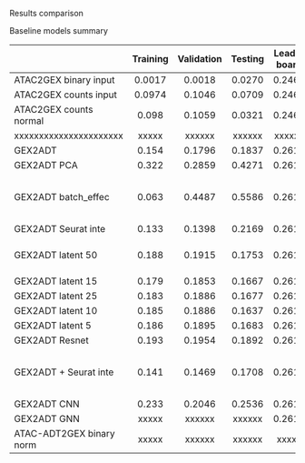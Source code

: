 Results comparison

Baseline models summary

|                          |   Training  |  Validation  |   Testing    | Leader board |   Notes   |
|     :---                 |    :----:   |     :---:    |    :---:     |    :---:     |    ---:   |
|   ATAC2GEX binary input  |    0.0017   |    0.0018    |    0.0270    |    0.2466    |           |
|   ATAC2GEX counts input  |    0.0974   |    0.1046    |    0.0709    |    0.2466    |           |
|   ATAC2GEX counts normal |    0.098    |    0.1059    |    0.0321    |    0.2466    |           |
|  xxxxxxxxxxxxxxxxxxxxxx  |    xxxxx    |    xxxxxx    |    xxxxxx    |    xxxxxx    |  xxxxxxx  |
|          GEX2ADT         |    0.154    |    0.1796    |    0.1837    |    0.2618    |           |
|        GEX2ADT PCA       |    0.322    |    0.2859    |    0.4271    |    0.2618    |  check         |
|    GEX2ADT batch_effec   |    0.063    |    0.4487    |    0.5586    |    0.2618    | one batch train, batch effect |
|    GEX2ADT Seurat inte   |    0.133    |    0.1398    |    0.2169    |    0.2618    |           |
|    GEX2ADT latent 50     |    0.188    |    0.1915    |    0.1753    |    0.2618    | conver fast, overfitting          |
|    GEX2ADT latent 15     |    0.179    |    0.1853    |    0.1667    |    0.2618    |           |
|    GEX2ADT latent 25     |    0.183    |    0.1886    |    0.1677    |    0.2618    |           |
|    GEX2ADT latent 10     |    0.185    |    0.1886    |    0.1637    |    0.2618    |           |
|    GEX2ADT latent 5      |    0.186    |    0.1895    |    0.1683    |    0.2618    |           |
|      GEX2ADT Resnet      |    0.193    |    0.1954    |    0.1892    |    0.2618    |  overfitting         |
|   GEX2ADT + Seurat inte  |    0.141    |    0.1469    |    0.1708    |    0.2618    | converge fast, robust to overfitting |
|       GEX2ADT CNN        |    0.233    |    0.2046    |    0.2536    |    0.2618    |           |
|       GEX2ADT GNN        |    xxxxx    |    xxxxxx    |    xxxxxx    |    0.2618    |           |
| ATAC-ADT2GEX binary norm |    xxxxx    |    xxxxxx    |    xxxxxx    |    xxxxx     |           |

